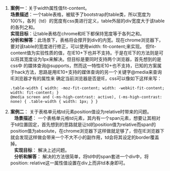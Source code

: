 1. **案例一**：关于width属性值fit-content。   
   **场景描述**：一个table表格，被赋予了bootstrap的table类，所以宽度为100%，各列（td）的宽度有css类进行定义，table外层的div宽度大于该table的各列之和。   
   **实现目标**：让table表格在chrome和IE下都保持宽度等于各列之和。   
   **分析和解答**：此场景下，表格将会撑开到div的内宽。现在chrome浏览器下，要对该table的宽度进行修正，可以使用width: fit-content;来实现。
   但fit-content值为实验性质的值，在IE10+下也并不支持。于是在IE下的方法则是可以将其宽度设为1px来解决。但目标是要同时支持两个浏览器，首先想到的是css中
   的媒体查询@supports，然而这一特性IE10+也不支持，已知的方案属于hack方法，思路是用IE10+支持的媒体查询的另一个关键字@media来查询IE浏览器才有的属性来
   确定当前浏览器是否是IE，css可以像如下这样来写：
   ```
   .table-width { width: -moz-fit-content; width: -webkit-fit-content; width: fit-content; }
   @media screen and (-ms-high-contrast: active), (-ms-high-contrast: none) { .table-width { width: 1px; } }
   ```
 2. **案例二**： 关于表格单元格td元素position值设为relative时带来的问题。   
    **场景描述**： 一个表格单元格td元素，其内有一个span元素，想要让其相对于td位置固定，首先想到的思路就是让td的position值为relative而span的position值为absolute，在chrome浏览器下这样做就足够了，但在IE浏览器下就会发现这样做会带来一个不大不小的副作用，td会将其设定的border覆盖掉。   
    **实现目标**： 解决上述问题。   
    **分析和解答**： 解决的方法很简单，将td中的span套进一个div中，将position: relative这一属性值设置在div上而非td本身即可。

